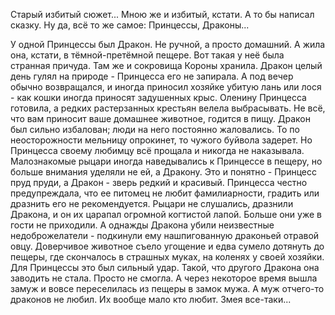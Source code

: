   Старый избитый сюжет... Мною же и избитый, кстати. А то бы написал сказку.
Ну да, всё то же самое: Принцессы, Драконы...

У одной Принцессы был Дракон. Не ручной, а просто домашний.
А жила она, кстати, в тёмной-претёмной пещере. Вот такая у неё была странная причуда. Там же и сокровища Короны хранила.
Дракон целый день гулял на природе - Принцесса его не запирала. А под вечер обычно возвращался, и иногда приносил хозяйке убитую лань или лося - как кошки иногда приносят задушенных крыс. Оленину Принцесса готовила, а редких растерзанных крестьян велела выбрасывать. Не всё, что вам приносит ваше домашнее животное, годится в пищу.
Дракон был сильно избалован; люди на него постоянно жаловались. То по неосторожности мельницу опрокинет, то чужого буйвола задерет. Но Принцесса своему любимцу всё прощала и никогда не наказывала.
Малознакомые рыцари иногда наведывались к Принцессе в пещеру, но больше внимания уделяли не ей, а Дракону. Это и понятно - Принцесс пруд пруди, а Дракон - зверь редкий и красивый. Принцесса честно предупреждала, что ее питомец не любит фамилиарности, градить или дразнить его не рекомендуется. Рыцари не слушались, дразнили Дракона, и он их царапал огромной когтистой лапой. Больше они уже в гости не приходили.
А однажды Дракона убили неизвестные недоброжелатели - подкинули ему нашпигованную драконьей отравой овцу. Доверчивое животное съело угощение и едва сумело дотянуть до пещеры, где скончалось в страшных муках, на коленях у своей хозяйки.
Для Принцессы это был сильный удар. Такой, что другого Дракона она заводить не стала. Просто не смогла.
А через некоторое время вышла замуж и вовсе переселилась из пещеры в замок мужа. А муж отчего-то драконов не любил.
Их вообще мало кто любит. Змея все-таки...    